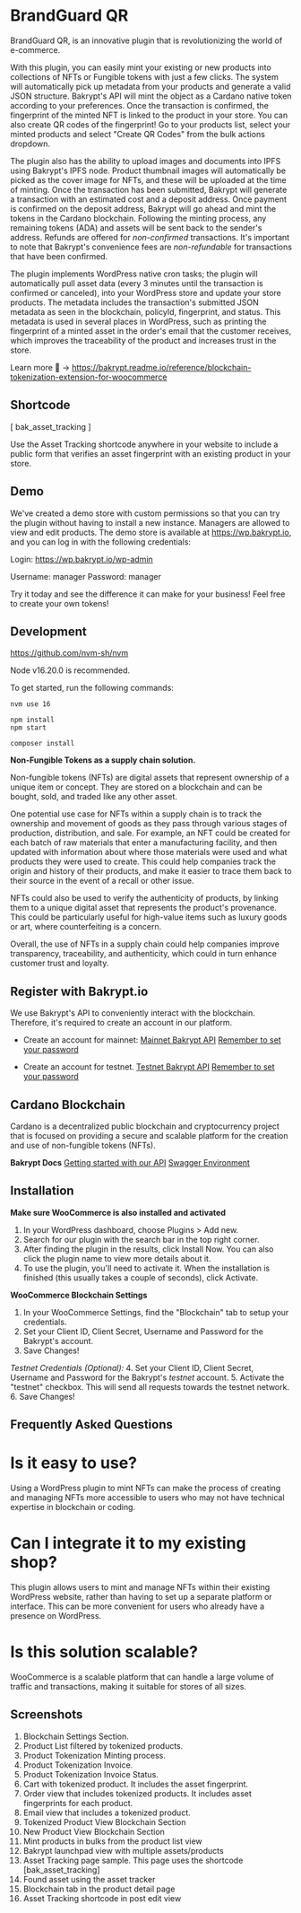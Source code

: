# BrandGuard QR

BrandGuard QR, is an innovative plugin that is revolutionizing the world of e-commerce.

With this plugin, you can easily mint your existing or new products into collections of NFTs or Fungible tokens with just a few clicks. The system will automatically pick up metadata from your products and generate a valid JSON structure. Bakrypt's API will mint the object as a Cardano native token according to your preferences. Once the transaction is confirmed, the fingerprint of the minted NFT is linked to the product in your store. You can also create QR codes of the fingerprint! Go to your products list, select your minted products and select "Create QR Codes" from the bulk actions dropdown. 

The plugin also has the ability to upload images and documents into IPFS using Bakrypt's IPFS node. Product thumbnail images will automatically be picked as the cover image for NFTs, and these will be uploaded at the time of minting. Once the transaction has been submitted, Bakrypt will generate a transaction with an estimated cost and a deposit address. Once payment is confirmed on the deposit address, Bakrypt will go ahead and mint the tokens in the Cardano blockchain. Following the minting process, any remaining tokens (ADA) and assets will be sent back to the sender's address. Refunds are offered for _non-confirmed_ transactions. It's important to note that Bakrypt's convenience fees are _non-refundable_ for transactions that have been confirmed.

The plugin implements WordPress native cron tasks; the plugin will automatically pull asset data (every 3 minutes until the transaction is confirmed or canceled), into your WordPress store and update your store products. The metadata includes the transaction's submitted JSON metadata as seen in the blockchain, policyId, fingerprint, and status. This metadata is used in several places in WordPress, such as printing the fingerprint of a minted asset in the order's email that the customer receives, which improves the traceability of the product and increases trust in the store.

Learn more 🚀 -> https://bakrypt.readme.io/reference/blockchain-tokenization-extension-for-woocommerce

## Shortcode

[ bak_asset_tracking ]

Use the Asset Tracking shortcode anywhere in your website to include a public form that verifies an asset fingerprint with an existing product in your store.


## Demo

We've created a demo store with custom permissions so that you can try the plugin without having to install a new instance. Managers are allowed to view and edit products. The demo store is available at https://wp.bakrypt.io, and you can log in with the following credentials:

Login:
https://wp.bakrypt.io/wp-admin

Username: manager
Password: manager

Try it today and see the difference it can make for your business! Feel free to create your own tokens!

## Development

https://github.com/nvm-sh/nvm

Node v16.20.0 is recommended.

To get started, run the following commands:

```text
nvm use 16

npm install
npm start

composer install
```

**Non-Fungible Tokens as a supply chain solution.**

Non-fungible tokens (NFTs) are digital assets that represent ownership of a unique item or concept. They are stored on a blockchain and can be bought, sold, and traded like any other asset.

One potential use case for NFTs within a supply chain is to track the ownership and movement of goods as they pass through various stages of production, distribution, and sale. For example, an NFT could be created for each batch of raw materials that enter a manufacturing facility, and then updated with information about where those materials were used and what products they were used to create. This could help companies track the origin and history of their products, and make it easier to trace them back to their source in the event of a recall or other issue.

NFTs could also be used to verify the authenticity of products, by linking them to a unique digital asset that represents the product's provenance. This could be particularly useful for high-value items such as luxury goods or art, where counterfeiting is a concern.

Overall, the use of NFTs in a supply chain could help companies improve transparency, traceability, and authenticity, which could in turn enhance customer trust and loyalty.

## Register with Bakrypt.io

We use Bakrypt's API to conveniently interact with the blockchain. Therefore, it's required to create an account in our platform.

-   Create an account for mainnet:
    [Mainnet Bakrypt API](https://bakrypt.io/account/login/)
    [Remember to set your password](https://bakrypt.io/account/password_reset/)

-   Create an account for testnet.
    [Testnet Bakrypt API](https://testnet.bakrypt.io/account/login/)
    [Remember to set your password](https://testnet.bakrypt.io/account/password_reset/)

## Cardano Blockchain

Cardano is a decentralized public blockchain and cryptocurrency project that is focused on providing a secure and scalable platform for the creation and use of non-fungible tokens (NFTs).

**Bakrypt Docs**
[Getting started with our API](https://bakrypt.readme.io/reference/getting-started-with-your-api)
[Swagger Environment](https://bakrypt.io/docs/)

## Installation

**Make sure WooCommerce is also installed and activated**

1. In your WordPress dashboard, choose Plugins > Add new.
2. Search for our plugin with the search bar in the top right corner.
3. After finding the plugin in the results, click Install Now. You can also click the plugin name to view more details about it.
4. To use the plugin, you'll need to activate it. When the installation is finished (this usually takes a couple of seconds), click Activate.

**WooCommerce Blockchain Settings**

1. In your WooCommerce Settings, find the "Blockchain" tab to setup your credentials.
2. Set your Client ID, Client Secret, Username and Password for the Bakrypt's account.
3. Save Changes!

_Testnet Credentials (Optional):_ 4. Set your Client ID, Client Secret, Username and Password for the Bakrypt's _testnet_ account. 5. Activate the "testnet" checkbox. This will send all requests towards the testnet network. 6. Save Changes!

## Frequently Asked Questions

# Is it easy to use?

Using a WordPress plugin to mint NFTs can make the process of creating and managing NFTs more accessible to users who may not have technical expertise in blockchain or coding.

# Can I integrate it to my existing shop?

This plugin allows users to mint and manage NFTs within their existing WordPress website, rather than having to set up a separate platform or interface. This can be more convenient for users who already have a presence on WordPress.

# Is this solution scalable?

WooCommerce is a scalable platform that can handle a large volume of traffic and transactions, making it suitable for stores of all sizes.

## Screenshots

1. Blockchain Settings Section.
2. Product List filtered by tokenized products.
3. Product Tokenization Minting process.
4. Product Tokenization Invoice.
5. Product Tokenization Invoice Status.
6. Cart with tokenized product. It includes the asset fingerprint.
7. Order view that includes tokenized products. It includes asset fingerprints for each product.
8. Email view that includes a tokenized product.
9. Tokenized Product View Blockchain Section
10. New Product View Blockchain Section
11. Mint products in bulks from the product list view
12. Bakrypt launchpad view with multiple assets/products
13. Asset Tracking page sample. This page uses the shortcode [bak_asset_tracking]
14. Found asset using the asset tracker
15. Blockchain tab in the product detail page
16. Asset Tracking shortcode in post edit view


